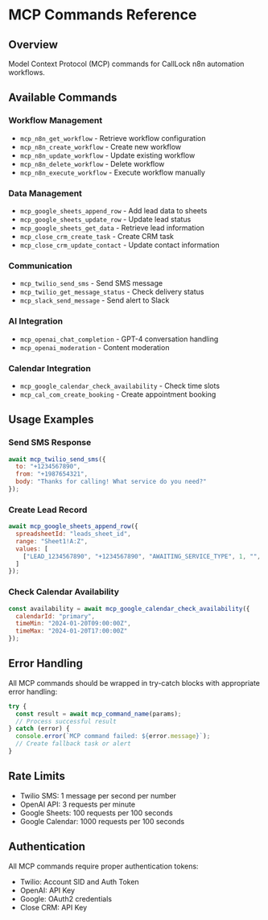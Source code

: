 # MCP Commands Reference

## Overview
Model Context Protocol (MCP) commands for CallLock n8n automation workflows.

## Available Commands

### Workflow Management
- `mcp_n8n_get_workflow` - Retrieve workflow configuration
- `mcp_n8n_create_workflow` - Create new workflow
- `mcp_n8n_update_workflow` - Update existing workflow
- `mcp_n8n_delete_workflow` - Delete workflow
- `mcp_n8n_execute_workflow` - Execute workflow manually

### Data Management
- `mcp_google_sheets_append_row` - Add lead data to sheets
- `mcp_google_sheets_update_row` - Update lead status
- `mcp_google_sheets_get_data` - Retrieve lead information
- `mcp_close_crm_create_task` - Create CRM task
- `mcp_close_crm_update_contact` - Update contact information

### Communication
- `mcp_twilio_send_sms` - Send SMS message
- `mcp_twilio_get_message_status` - Check delivery status
- `mcp_slack_send_message` - Send alert to Slack

### AI Integration
- `mcp_openai_chat_completion` - GPT-4 conversation handling
- `mcp_openai_moderation` - Content moderation

### Calendar Integration
- `mcp_google_calendar_check_availability` - Check time slots
- `mcp_cal_com_create_booking` - Create appointment booking

## Usage Examples

### Send SMS Response
```javascript
await mcp_twilio_send_sms({
  to: "+1234567890",
  from: "+1987654321",
  body: "Thanks for calling! What service do you need?"
});
```

### Create Lead Record
```javascript
await mcp_google_sheets_append_row({
  spreadsheetId: "leads_sheet_id",
  range: "Sheet1!A:Z",
  values: [
    ["LEAD_1234567890", "+1234567890", "AWAITING_SERVICE_TYPE", 1, "", "", "", new Date().toISOString(), false, false, false, false, new Date().toISOString(), "", ""]
  ]
});
```

### Check Calendar Availability
```javascript
const availability = await mcp_google_calendar_check_availability({
  calendarId: "primary",
  timeMin: "2024-01-20T09:00:00Z",
  timeMax: "2024-01-20T17:00:00Z"
});
```

## Error Handling
All MCP commands should be wrapped in try-catch blocks with appropriate error handling:

```javascript
try {
  const result = await mcp_command_name(params);
  // Process successful result
} catch (error) {
  console.error(`MCP command failed: ${error.message}`);
  // Create fallback task or alert
}
```

## Rate Limits
- Twilio SMS: 1 message per second per number
- OpenAI API: 3 requests per minute
- Google Sheets: 100 requests per 100 seconds
- Google Calendar: 1000 requests per 100 seconds

## Authentication
All MCP commands require proper authentication tokens:
- Twilio: Account SID and Auth Token
- OpenAI: API Key
- Google: OAuth2 credentials
- Close CRM: API Key
